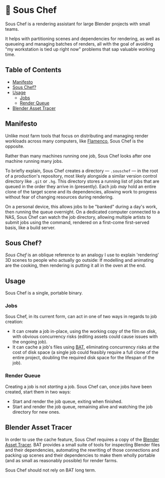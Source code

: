 # 🍱 Sous Chef

Sous Chef is a rendering assistant for large Blender projects with small teams.

It helps with partitioning scenes and dependencies for rendering, as well as queueing and managing batches of renders, all with the goal of avoiding "my workstation is tied up right now" problems that sap valuable working time.

## Table of Contents

<!-- MarkdownTOC autolink="true" -->

- [Manifesto](#manifesto)
- [Sous Chef?](#sous-chef)
- [Usage](#usage)
	- [Jobs](#jobs)
	- [Render Queue](#render-queue)
- [Blender Asset Tracer](#blender-asset-tracer)

<!-- /MarkdownTOC -->

## Manifesto

Unlike most farm tools that focus on distributing and managing render workloads across many computers, like [Flamenco](https://flamenco.io), Sous Chef is the opposite.

Rather than many machines running one job, Sous Chef looks after one machine running many jobs.

To briefly explain, Sous Chef creates a directory — `.souschef` — in the root of a production's repository, most likely alongside a similar version control directory like `.git` or `.hg`.  This directory stores a running list of jobs that are queued in the order they arrive in (presently).  Each job *may* hold an entire clone of the target scene and its dependencies, allowing work to progress without fear of changing resources during rendering.

On a personal device, this allows jobs to be "banked" during a day's work, then running the queue overnight.  On a dedicated computer connected to a NAS, Sous Chef can watch the job directory, allowing multiple artists to submit jobs using the command, rendered on a first-come first-served basis, like a build server.

## Sous Chef?

*Sous Chef* is an oblique reference to an analogy I use to explain 'rendering' 3D scenes to people who actually go outside: If modelling and animating are the cooking, then rendering is putting it all in the oven at the end.

## Usage

Sous Chef is a single, portable binary.

### Jobs

Sous Chef, in its current form, can act in one of two ways in regards to job creation:

- It can create a job in-place, using the working copy of the film on disk, with obvious concurrency risks (editing assets could cause issues with the ongoing job).
- It can cache a job's files using [BAT](https://developer.blender.org/source/blender-asset-tracer/browse/master), eliminating concurrency risks at the cost of disk space (a single job could feasibly require a full clone of the entire project, doubling the required disk space for the lifespan of the job).

### Render Queue

Creating a job is not *starting* a job.  Sous Chef can, once jobs have been created, start them in two ways:

- Start and render the job queue, exiting when finished.
- Start and render the job queue, remaining alive and watching the job directory for new ones.

## Blender Asset Tracer

In order to use the cache feature, Sous Chef requires a copy of the [Blender Asset Tracer](https://developer.blender.org/source/blender-asset-tracer/browse/master/).  BAT provides a small suite of tools for inspecting Blender files and their dependencies, automating the rewriting of those connections and packing up scenes and their dependencies to make them wholly portable (and as small as reasonably possible) for render farms.

Sous Chef should not rely on BAT long term.

<!-- ### Installing BAT

BAT requires Python 3.10+ (though it seems Python 3+ is generally fine).

1. Run `pip3 install blender-asset-manager`
2. Ensure your PATH is correctly set up to allow the `bat` command to run natively -->
